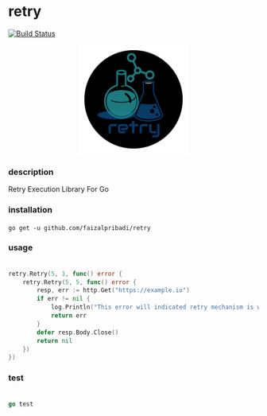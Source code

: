 # retry

[![Build Status](https://cloud.drone.io/api/badges/faizalpribadi/retry/status.svg)](https://cloud.drone.io/faizalpribadi/retry)

<p align="center"><img src="images/retry.png" width="220"></p>

### description

Retry Execution Library For Go

### installation

`go get -u github.com/faizalpribadi/retry`

### usage

```go

retry.Retry(5, 1, func() error {
    retry.Retry(5, 5, func() error {
		resp, err := http.Get("https://example.io")
		if err != nil {
			log.Println("This error will indicated retry mechanism is working")
			return err
		}
		defer resp.Body.Close()
		return nil
	})
})

```

### test

```go

go test

```
